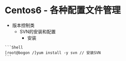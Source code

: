 # Centos6 - 各种配置文件管理

* 版本控制类
  * SVN的安装和配置
    * 安装
>>>>> 
    ```Shell
    [root@bogon /]yum install -y svn // 安装SVN
    ```
